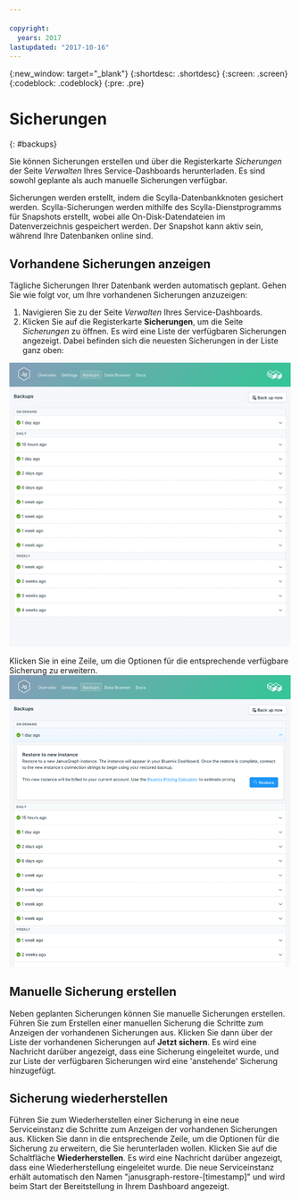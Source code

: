 ```yaml
---

copyright:
  years: 2017
lastupdated: "2017-10-16"
---
```


{:new_window: target="_blank"}
{:shortdesc: .shortdesc}
{:screen: .screen}
{:codeblock: .codeblock}
{:pre: .pre}

# Sicherungen
{: #backups}

Sie können Sicherungen erstellen und über die Registerkarte _Sicherungen_ der Seite *Verwalten* Ihres Service-Dashboards herunterladen. Es sind sowohl geplante als auch manuelle Sicherungen verfügbar.

Sicherungen werden erstellt, indem die Scylla-Datenbankknoten gesichert werden. Scylla-Sicherungen werden mithilfe des Scylla-Dienstprogramms für Snapshots erstellt, wobei alle On-Disk-Datendateien im Datenverzeichnis gespeichert werden. Der Snapshot kann aktiv sein, während Ihre Datenbanken online sind.

## Vorhandene Sicherungen anzeigen

Tägliche Sicherungen Ihrer Datenbank werden automatisch geplant. Gehen Sie wie folgt vor, um Ihre vorhandenen Sicherungen anzuzeigen:

1. Navigieren Sie zu der Seite _Verwalten_ Ihres Service-Dashboards.
2. Klicken Sie auf die Registerkarte **Sicherungen**, um die Seite _Sicherungen_ zu öffnen. Es wird eine Liste der verfügbaren Sicherungen angezeigt. Dabei befinden sich die neuesten Sicherungen in der Liste ganz oben:

  ![Verfügbare Sicherungen](./images/janusgraph-backups-show.png "Liste der verfügbaren Sicherungen, einschließlich der anstehenden Sicherung")

Klicken Sie in eine Zeile, um die Optionen für die entsprechende verfügbare Sicherung zu erweitern. ![Sicherungsoptionen](./images/janusgraph-backups-options.png "Optionen für eine Sicherung.") 

## Manuelle Sicherung erstellen

Neben geplanten Sicherungen können Sie manuelle Sicherungen erstellen. Führen Sie zum Erstellen einer manuellen Sicherung die Schritte zum Anzeigen der vorhandenen Sicherungen aus. Klicken Sie dann über der Liste der vorhandenen Sicherungen auf **Jetzt sichern**. Es wird eine Nachricht darüber angezeigt, dass eine Sicherung eingeleitet wurde, und zur Liste der verfügbaren Sicherungen wird eine 'anstehende' Sicherung hinzugefügt.

## Sicherung wiederherstellen
Führen Sie zum Wiederherstellen einer Sicherung in eine neue Serviceinstanz die Schritte zum Anzeigen der vorhandenen Sicherungen aus. Klicken Sie dann in die entsprechende Zeile, um die Optionen für die Sicherung zu erweitern, die Sie herunterladen wollen. Klicken Sie auf die Schaltfläche **Wiederherstellen**. Es wird eine Nachricht darüber angezeigt, dass eine Wiederherstellung eingeleitet wurde. Die neue Serviceinstanz erhält automatisch den Namen "janusgraph-restore-[timestamp]" und wird beim Start der Bereitstellung in Ihrem Dashboard angezeigt.

